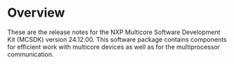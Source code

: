 # Overview

These are the release notes for the NXP Multicore Software Development Kit \(MCSDK\) version 24.12.00. This software package contains components for efficient work with multicore devices as well as for the multiprocessor communication.

